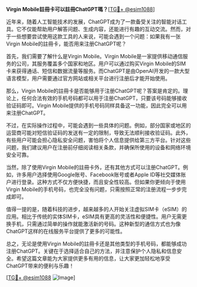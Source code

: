 **Virgin Mobile註冊卡可以註冊ChatGPT嗎？**[[TG💪+ @esim1088](https://t.me/s/esim1088)]

近年来，随着人工智能技术的发展，ChatGPT成为了一款备受关注的智能对话工具。它不仅能帮助用户解答问题、生成内容，还能进行有趣的互动交流。然而，对于一些想要尝试使用这款工具的人来说，可能会遇到一个问题：如果我有一张Virgin Mobile的註冊卡，能否用来注册ChatGPT呢？

首先，我们需要了解什么是Virgin Mobile。Virgin Mobile是一家提供移动通信服务的公司，其服务覆盖多个国家和地区。用户可以通过购买Virgin Mobile的SIM卡来获得通话、短信和数据流量等服务。而ChatGPT是由OpenAI开发的一款大型语言模型，用户需要通过官方网站或相关平台进行注册后才能开始使用。

那么，Virgin Mobile的註冊卡是否能够用于注册ChatGPT呢？答案是肯定的。理论上，任何合法有效的手机号码都可以用于注册ChatGPT，只要该号码能够接收验证码即可。Virgin Mobile提供的手机号码同样具备这一功能，因此完全可以用来注册ChatGPT。

不过，在实际操作过程中，可能会遇到一些具体的问题。例如，部分国家或地区的运营商可能对短信验证码的发送有一定的限制，导致无法顺利接收验证码。此外，有些用户可能会担心隐私安全问题，害怕将个人信息提供给第三方平台。针对这些问题，我们建议用户在注册前仔细阅读相关条款，并确保所使用的设备和网络环境安全可靠。

当然，除了使用Virgin Mobile的註冊卡外，还有其他方式可以注册ChatGPT。例如，许多用户选择使用Google账号、Facebook账号或者Apple ID等社交媒体账户进行登录。这种方式不仅方便快捷，而且安全性较高。但如果你更倾向于使用Virgin Mobile的手机号码，也完全没有问题，只需按照正常的注册流程一步步完成即可。

值得一提的是，随着科技的进步，越来越多的人开始关注虚拟SIM卡（eSIM）的应用。相比于传统的实体SIM卡，eSIM具有更高的灵活性和便捷性。用户无需更换手机，只需通过简单的操作就能激活新的号码。这种新型的通信方式也为像ChatGPT这样的在线服务平台提供了更多的可能性。

总之，无论是使用Virgin Mobile的註冊卡还是其他类型的手机号码，都能够成功注册ChatGPT。关键在于选择适合自己的方法，并注意保护个人隐私和信息安全。希望这篇文章能为大家提供更多有用的信息，让大家更加轻松地享受ChatGPT带来的便利与乐趣！

[[TG💪+ @esim1088](https://t.me/s/esim1088) ![Image](https://i.postimg.cc/4NQfJmqS/Snipaste-2025-05-13-00-14-12.png)]